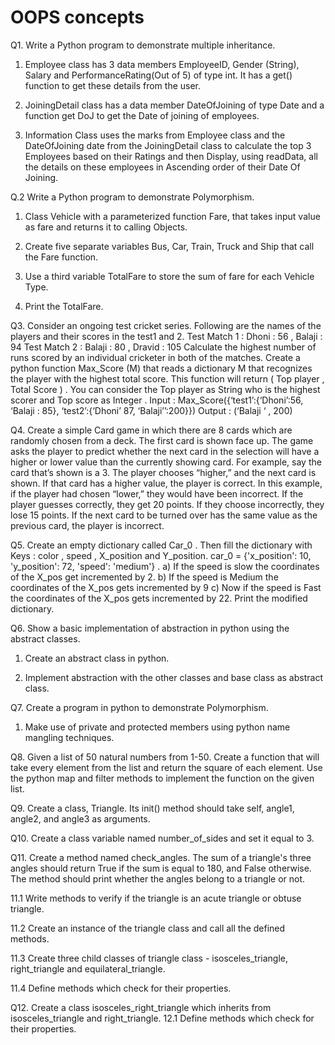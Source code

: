 # OOPS concepts
Q1. Write a Python program to demonstrate multiple inheritance.
1. Employee class has 3 data members EmployeeID, Gender (String), Salary and PerformanceRating(Out of 5) of type int. It has a get() function to get these details from the user.

2. JoiningDetail class has a data member DateOfJoining of type Date and a function get DoJ to get the Date of joining of employees.

3. Information Class uses the marks from Employee class and the DateOfJoining date from the JoiningDetail class to calculate the top 3 Employees based on their Ratings and then Display, using readData, all the details on these employees in Ascending order of their Date Of Joining.

Q.2 Write a Python program to demonstrate Polymorphism.
1. Class Vehicle with a parameterized function Fare, that takes input value as fare and returns it to calling Objects.

2. Create five separate variables Bus, Car, Train, Truck and Ship that call the Fare function.

3. Use a third variable TotalFare to store the sum of fare for each Vehicle Type.

4. Print the TotalFare.

Q3. Consider an ongoing test cricket series. Following are the names of the players and their
scores in the test1 and 2.
Test Match 1 :
Dhoni : 56 , Balaji : 94
Test Match 2 :
Balaji : 80 , Dravid : 105
Calculate the highest number of runs scored by an individual cricketer in both of the matches. Create a python function Max_Score (M) that reads a dictionary M that recognizes the player with the highest total score. This function will return ( Top player , Total Score ) . You can consider the Top player as String who is the highest scorer and Top score as Integer .
Input : Max_Score({‘test1’:{‘Dhoni’:56, ‘Balaji : 85}, ‘test2’:{‘Dhoni’ 87, ‘Balaji’’:200}})
Output : (‘Balaji ‘ , 200)

Q4. Create a simple Card game in which there are 8 cards which are randomly chosen from a deck. The first card is shown face up. The game asks the player to predict whether the next card in the selection will have a higher or lower value than the currently showing card. For example, say the card that’s shown is a 3. The player chooses “higher,” and the next card is shown. If that card has a higher value, the player is correct. In this example, if the player had chosen “lower,” they would have been incorrect. If the player guesses correctly, they get 20 points. If they choose incorrectly, they lose 15 points. If the next card to be turned over has the same value as the previous card, the player is incorrect.

Q5. Create an empty dictionary called Car_0 . Then fill the dictionary with Keys : color , speed , X_position and Y_position. car_0 = {'x_position': 10, 'y_position': 72, 'speed': 'medium'} .
a) If the speed is slow the coordinates of the X_pos get incremented by 2.
b) If the speed is Medium the coordinates of the X_pos gets incremented by 9
c) Now if the speed is Fast the coordinates of the X_pos gets incremented by 22.
Print the modified dictionary.

Q6. Show a basic implementation of abstraction in python using the abstract classes.
1. Create an abstract class in python.

2. Implement abstraction with the other classes and base class as abstract class.

Q7. Create a program in python to demonstrate Polymorphism.

1. Make use of private and protected members using python name mangling techniques.

Q8. Given a list of 50 natural numbers from 1-50. Create a function that will take every element from the list and return the square of each element. Use the python map and filter methods to implement the function on the given list.

Q9. Create a class, Triangle. Its init() method should take self, angle1, angle2, and angle3 as arguments.

Q10. Create a class variable named number_of_sides and set it equal to 3.

Q11. Create a method named check_angles. The sum of a triangle's three angles should return True if the sum is equal to 180, and False otherwise. The method should print whether the angles belong to a triangle or not.

11.1 Write methods to verify if the triangle is an acute triangle or obtuse triangle.

11.2 Create an instance of the triangle class and call all the defined methods.

11.3 Create three child classes of triangle class - isosceles_triangle, right_triangle and equilateral_triangle.

11.4 Define methods which check for their properties.

Q12. Create a class isosceles_right_triangle which inherits from isosceles_triangle and right_triangle.
12.1 Define methods which check for their properties.
